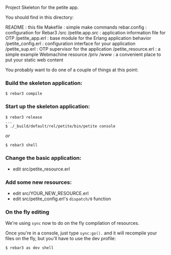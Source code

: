 Project Skeleton for the petite app.

You should find in this directory:

README : this file
Makefile : simple make commands
rebar.config : configuration for Rebar3
/src
  /petite.app.src : application information file for OTP
  /petite_app.erl : base module for the Erlang application behavior
  /petite_config.erl : configuration interface for your application
  /petite_sup.erl : OTP supervisor for the application
  /petite_resource.erl : a simple example Webmachine resource
/priv
  /www : a convenient place to put your static web content

You probably want to do one of a couple of things at this point:

### Build the skeleton application:

```
$ rebar3 compile
```

### Start up the skeleton application:
```
$ rebar3 release
...
$ ./_build/default/rel/petite/bin/petite console
```

*or*

```
$ rebar3 shell
```

### Change the basic application:
* edit src/petite_resource.erl

### Add some new resources:
* edit src/YOUR_NEW_RESOURCE.erl
* edit src/petite_config.erl's `dispatch/0` function

### On the fly editing

We're using `sync` now to do on the fly compilation of resources.

Once you're in a console, just type `sync:go().` and it will recompile
your files on the fly, but you'll have to use the dev profile:

```
$ rebar3 as dev shell
```


